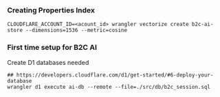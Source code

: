 ### Creating Properties Index


```shell
CLOUDFLARE_ACCOUNT_ID=<acount_id> wrangler vectorize create b2c-ai-store --dimensions=1536 --metric=cosine
```


### First time setup for B2C AI


Create D1 databases needed
```shell
## https://developers.cloudflare.com/d1/get-started/#6-deploy-your-database
wrangler d1 execute ai-db --remote --file=./src/db/b2c_session.sql
```

